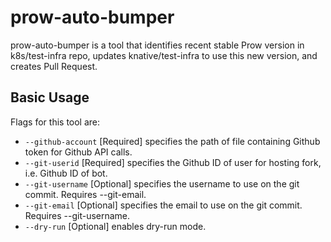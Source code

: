 # prow-auto-bumper

prow-auto-bumper is a tool that identifies recent stable Prow version in
k8s/test-infra repo, updates knative/test-infra to use this new version, and
creates Pull Request.

## Basic Usage

Flags for this tool are:

- `--github-account` [Required] specifies the path of file containing Github
  token for Github API calls.
- `--git-userid` [Required] specifies the Github ID of user for hosting fork,
  i.e. Github ID of bot.
- `--git-username` [Optional] specifies the username to use on the git commit.
  Requires --git-email.
- `--git-email` [Optional] specifies the email to use on the git commit.
  Requires --git-username.
- `--dry-run` [Optional] enables dry-run mode.
